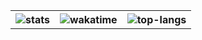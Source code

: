 <div align="center">
    <table>
        <th>
            <img alt="stats" src="https://github-readme-stats.vercel.app/api?username=NotHydra&count_private=true&show_icons=true&theme=merko">
        </th>
        <th>
            <img alt="wakatime" src="https://github-readme-stats.vercel.app/api/wakatime?username=NotHydra&langs_count=5&theme=merko"/>
        </th>
        <th>
            <img alt="top-langs" src="https://github-readme-stats.vercel.app/api/top-langs/?username=NotHydra&langs_count=5&theme=merko"/>
        </th>
    </table>
</div>